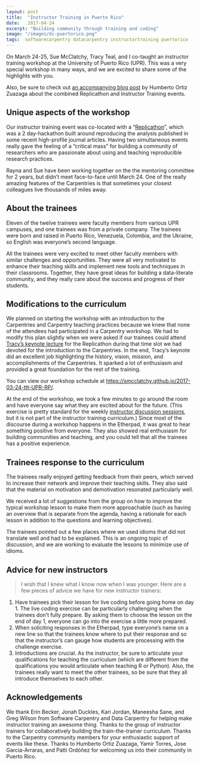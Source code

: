 ```yaml
---
layout: post
title:  "Instructor Training in Puerto Rico"
date:   2017-04-24
excerpt: "Building community through training and coding"
image: "/images/dc-puertorico.png"
tags:  softwarecarpentry datacarpentry instructortraining puertorico
---
```


On March 24-25, Sue McClatchy, Tracy Teal, and I co-taught an instructor training workshop at the University of Puerto Rico (UPR). This was a very special workshop in many ways, and we are excited to share some of the highlights with you. 

Also, be sure to check out [an accompanying blog post](https://idi-bd2k.hpcf.upr.edu/2017/03/29/healthcare-innovation-replicathon-2017-and-data-carpentry-instructor-training/) by Humberto Ortiz Zuazaga about the combined Replicathon and Instructor Training events. 

## Unique aspects of the workshop 

Our instructor training event was co-located with a “[Replicathon](https://github.com/idi-bd2k/PR2017replicaton)”, which was a 2 day-hackathon built around reproducing the analysis published in some recent high-profile journal articles. Having two simultaneous events really gave the feeling of a “critical mass” for building a community of researchers who are passionate about using and teaching reproducible research practices.

Rayna and Sue have been working together on the the mentoring committee for 2 years, but didn’t meet face-to-face until March 24. One of the really amazing features of the Carpentries is that sometimes your closest colleagues live thousands of miles away.

## About the trainees

Eleven of the twelve trainees were faculty members from various UPR campuses, and one trainees was from a private company. The trainees were born and raised in Puerto Rico, Venezuela, Colombia, and the Ukraine, so English was everyone’s second language. 

All the trainees were very excited to meet other faculty members with similar challenges and opportunities.  They were all very motivated to enhance their teaching skills and implement new tools and techniques in their classrooms. Together, they have great ideas for building a data-literate community, and they really care about the success and progress of their students.

## Modifications to the curriculum

We planned on starting the workshop with an introduction to the Carpentries and Carpentry teaching practices because we knew that none of the attendees had participated in a Carpentry workshop. We had to modify this plan slightly when we were asked if our trainees could attend [Tracy’s keynote lecture](https://www.slideshare.net/tracykteal/data-carpentry-replicathon20170324) for the Replicathon during that time slot we had devoted for the introduction to the Carpentries. In the end, Tracy’s keynote did an excellent job highlighting the history, vision, mission, and accomplishments of the Carpentries. It sparked a lot of enthusiasm and provided a great foundation for the rest of the training. 

You can view our workshop schedule at <https://smcclatchy.github.io/2017-03-24-ttt-UPR-RP/>.

At the end of the workshop, we took a few minutes to go around the room and have everyone say what they are excited about for the future. (This exercise is pretty standard for the weekly [instructor discussion sessions](http://pad.software-carpentry.org/instructor-discussion), but it is not part of the instructor training curriculum.) Since most of the discourse during a workshop happens in the Etherpad, it was great to hear something positive from everyone. They also showed real enthusiasm for building communities and teaching, and you could tell that all the trainees has a positive experience. 

## Trainees response to the curriculum

The trainees really enjoyed getting feedback from their peers, which served to increase their network and improve their teaching skills. They also said that the material on motivation and demotivation resonated particularly well.

We received a lot of suggestions from the group on how to improve the typical workshop lesson to make them more approachable (such as having an overview that is separate from the agenda, having a rationale for each lesson in addition to the questions and learning objectives). 

The trainees pointed out a few places where we used idioms that did not translate well and had to be explained. This is an ongoing topic of discussion, and we are working to evaluate the lessons to minimize use of idioms. 

## Advice for new instructors

> I wish that I knew what I know now when I was younger. 
Here are a few pieces of advice we have for new instructor trainers:

1. Have trainees pick their lesson for live coding before going home on day 1. The live coding exercise can be particularly challenging when the trainees don’t fully prepare. By asking them to choose the lesson on the end of day 1, everyone can go into the exercise a little more prepared. 
2. When soliciting responses in the Etherpad, type everyone’s name on a new line so that the trainees know where to put their response and so that the instructor’s can gauge how students are processing with the challenge exercise.
3. Introductions are crucial. As the instructor, be sure to articulate your qualifications for teaching the curriculum (which are different from the qualifications you would articulate when teaching R or Python). Also, the trainees really want to meet the other trainees, so be sure that they all introduce themselves to each other. 

## Acknowledgements

We thank Erin Becker, Jonah Duckles, Kari Jordan, Maneesha Sane, and Greg Wilson from Software Carpentry and Data Carpentry for helping make instructor training an awesome thing. Thanks to the group of instructor trainers for collaboratively building the train-the-trainer curriculum. Thanks to the Carpentry community members for your enthusiastic support of events like these. Thanks to Humberto Ortiz Zuazaga, Yamir Torres, Jose Garcia-Arraras, and Patti Ordóñez for welcoming us into their community in Puerto Rico.